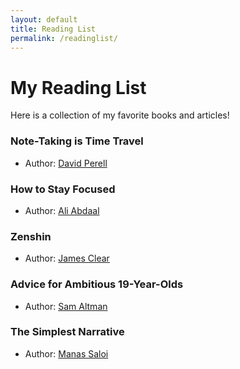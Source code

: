 ```yaml
---
layout: default
title: Reading List
permalink: /readinglist/
---
```

<h1>My Reading List</h1>
<p>Here is a collection of my favorite books and articles!</p>

### Note-Taking is Time Travel
- Author: [David Perell](https://perell.com/)

### How to Stay Focused
- Author: [Ali Abdaal](https://aliabdaal.com/)

### Zenshin
- Author: [James Clear](https://jamesclear.com/)

### Advice for Ambitious 19-Year-Olds
- Author: [Sam Altman](https://blog.samaltman.com/)

### The Simplest Narrative
- Author: [Manas Saloi](https://manassaloi.com/)
